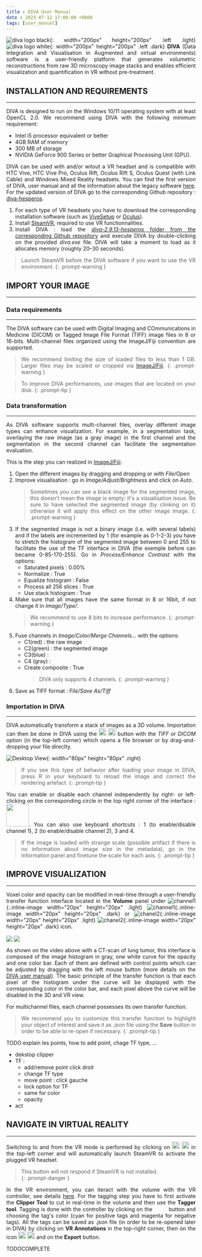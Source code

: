 ```yaml
---
title : DIVA User Manual
date : 2023-07-12 17:00:00 +0800
tags: [user_manual]
---
```


    
<div align="justify">

![diva logo black](https://github.com/DecBayComp/VoxelLearning/assets/49953723/20ade68e-e562-471e-98d1-02e43c343741){: width="200px" height="200px" .left .light}
![diva logo white](https://github.com/DecBayComp/VoxelLearning/assets/49953723/e07d2b6e-38af-4a74-b50f-83d58e80bb08){: width="200px" height="200px" .left .dark}
**DIVA** (Data Integration and Visualisation in Augmented and virtual environments) software is a user-friendly platform that generates volumetric reconstructions from raw 3D microscopy image stacks and enables efficient visualization and quantification in VR without pre-treatment. 
 
## **INSTALLATION AND REQUIREMENTS**
---

DIVA is designed to run on the Windows 10/11 operating system with at least OpenCL 2.0. We recommend using DIVA with the following minimum requirement: 
- Intel i5 processor equivalent or better
- 4GB RAM of memory
- 300 MB of storage
- NVIDIA GeForce 900 Series or better Graphical Processing Unit (GPU). 

DIVA can be used with and/or witout a VR headset and is compatible with HTC Vive, HTC Vive Pro, Oculus Rift, Oculus Rift S, Oculus Quest (with Link Cable) and Windows Mixed Reality headsets. You can find the first version of DIVA, user manual and all the information about the legacy software [here](https://diva.pasteur.fr/). For the updated version of DIVA go to the corresponding Github repository : [diva-hesperos](https://github.com/DecBayComp/diva-hesperos).

1. For each type of VR headsets you have to download the corresponding installation software (such as [ViveSetup](https://www.vive.com/fr/setup/pc-vr/) or [Oculus](https://www.oculus.com/setup/?locale=fr_FR)).
2. Install [SteamVR](https://www.steamvr.com/fr/), required to use VR functionnalities.
3. Install DIVA : load the [*diva-2.9.13-hesperos* folder from the corresponding Github repository](https://github.com/DecBayComp/diva-hesperos/tree/main/diva-2.9.13-hesperos) and execute DIVA by double-clicking on the provided *diva.exe* file. DIVA will take a moment to load as it allocates memory (roughly 20–30 seconds).
  
> Launch SteamVR before the DIVA software if you want to use the VR environment.
  {: .prompt-warning }


 
## **IMPORT YOUR IMAGE**
---

### Data requirements
---
The DIVA software can be used with Digital Imaging and COmmunications in Medicine (DICOM) or Tagged Image File Format (TIFF) image files in 8 or 16-bits. Multi-channel files organized using the ImageJ/Fiji convention are supported.
> We recommend limiting the size of loaded files to less than 1 GB. Larger files may be scaled or cropped via [ImageJ/Fiji](https://imagej.net/software/fiji/downloads). 
{: .prompt-warning }

> To improve DIVA performances, use images that are located on your disk.
{: .prompt-tip }

### Data transformation
 ---
As DIVA software supports multi-channel files, overlay different image types can enhance visualization. For example, in a segmentation task, overlaying the raw image (as a gray image) in the first channel and the segmentation in the second channel can facilitate the segmentation evaluation. 

This is the step you can realized in [ImageJ/Fiji](https://imagej.net/software/fiji/downloads):

1. Open the different images by dragging and dropping or with *File/Open*
2. Improve visualisation : go in *Image/Adjust/Brightness* and click on *Auto*.
    > Sometimes you can see a black image for the segmented image, this doesn't mean the image is empty: it's a visualisation issue. Be sure to have selected the segmented image (by clinking on it) otherwise it will apply this effect on the other image image.
    {: .prompt-warning }
3. If the segmented image is not a binary image (i.e. with several labels) and if the labels are incremented by 1 (for example as 0-1-2-3) you have to stretch the histogram of the segmented image between 0 and 255 to facilitate the use of the TF interface in DIVA (the exemple before can became 0-85-170-255). Go in *Process/Enhance Contrast* with the options: 
    - Saturated pixels : 0.00%
    - Normalize : True
    - Equalize histogram : False
    - Process all 256 slices : True
    - Use stack histogram : True
4. Make sure that all images have the same format in 8 or 16bit, if not change it in *Image/Type/*.
    > We recommend to use 8 bits to increase performance.
    {: .prompt-warning }
5. Fuse channels in *Image/Color/Merge Channels...* with the options: 
    - C1(red) : the raw image
    - C2(green) : the segmented image
    - C3(blue) : 
    - C4 (gray) :
    - Create composite : True
        > DIVA only supports 4 channels.
        {: .prompt-warning }
6. Save as TIFF format : *File/Save As/Tiff*


### Importation in DIVA
---
DIVA automatically transform a stack of images as a 3D volume. Importation can then be done in DIVA using the <img src="https://github.com/DecBayComp/VoxelLearning/assets/49953723/79998e80-0de4-406b-a847-421edb5d87c6" width="20px" height="20px" class="light"/> <img src="https://github.com/DecBayComp/VoxelLearning/assets/49953723/8aa81fdd-8fc0-4ff3-b487-e189406842c9" width="20px" height="20px" class="dark"/> button with the *TIFF* or *DICOM* option (in the top-left corner) which opens a file browser or by drag-and-dropping your file direclty. 


![Desktop View](https://github.com/DecBayComp/VoxelLearning/assets/49953723/2273efab-4c21-45d3-83d0-8b48bcae848b){: width="80px" height="80px" .right}
> If you see this type of behavior after loading your image in DIVA, press R in your keyboard to reload the image and correct the rendering artefact. 
{: .prompt-tip }

You can enable or disable each channel independently by right- or left-clicking on the corresponding circle in the top right corner of the interface : <img src="https://github.com/DecBayComp/VoxelLearning/assets/49953723/5b63bd50-24bb-4719-86da-39771e7d21e2" width="60px" height="60px"/>. You can also use keyboard shortcuts : 1 (to enable/disable channel 1), 2 (to enable/disable channel 2), 3 and 4.


> If the image is loaded with strange scale (possible artifact if there is no information about image size in the metadata), go in the Information panel and finetune the scale for each axis.
{: .prompt-tip }

##  **IMPROVE VISUALIZATION**
---
Voxel color and opacity can be modified in real-time through a user-friendly transfer function interface located in the **Volume** panel under ![channel1](https://github.com/DecBayComp/VoxelLearning/assets/49953723/e6a82720-edf6-4d24-92c0-ab4f316a3d67){:.inline-image width="20px" height="20px" .light} ![channel1](https://github.com/DecBayComp/VoxelLearning/assets/49953723/fdb49542-fb08-431d-885f-a029bf62ebac){:.inline-image width="20px" height="20px" .dark} or ![chanel2](https://github.com/DecBayComp/VoxelLearning/assets/49953723/7f009be9-ad73-43ab-a945-38f1379b8659){:.inline-image width="20px" height="20px" .light} ![chanel2](https://github.com/DecBayComp/VoxelLearning/assets/49953723/c1661a1f-241e-491f-a0e7-9f5de16814ab){:.inline-image width="20px" height="20px" .dark} icon. 
 
<img align="center" src="https://github.com/DecBayComp/VoxelLearning/blob/main/materials/article_gif/VideoS2_DIVA_tagging_lung_image01_TF.gif?raw=true"/>

<!-- <img align="center" src="/assets/video/demo_TF1D.mp4"/> -->

<img align="center" src="/assets/videos/DIVA_interface_TF1D.mp4"/>

As shown on the video above with a CT-scan of lung tumor, this interface is composed of the image histogram in gray, one white curve for the opacity and one color bar. Each of them are defined with control points which can be adjusted by dragging with the left mouse button (more details on the [DIVA user manual](https://diva.pasteur.fr/wp-content/uploads/2019/09/diva-viewer-manual.pdf)). The basic principle of the transfer function is that each pixel of the histogram under the curve will be displayed with the corresponding color in the color bar, and each pixel above the curve will be disabled in the 3D and VR view. 
 
For multichannel files, each channel possesses its own transfer function. 

> We recommend you to customize this transfer function to highlight your object of interest and save it as .json file using the **Save** button in order to be able to re-open if necessary.
{: .prompt-tip }


TODO explain les points, how to add point, chage TF type, ...

- dekstop clipper
- TF : 
    - add/remove point click droit
    - change TF type
    - move point : click gauche 
    - lock option for TF
    - same for color
    - opacity 
- act
## **NAVIGATE IN VIRTUAL REALITY**
--- 
Switching to and from the VR mode is performed by clicking on <img src="https://github.com/DecBayComp/VoxelLearning/assets/49953723/28a179d0-e410-4a72-b7a5-6b0a33f0fd6a" width="20px" class="light"/> <img src="https://github.com/DecBayComp/VoxelLearning/assets/49953723/39e3d2e8-b415-43a4-a3c6-ff459e6af1bf" width="20px" class="dark"/> in the top-left corner and will automatically launch SteamVR to activate the plugged VR headset. 
> This button will not respond if SteamVR is not installed.  
{: .prompt-danger }

<!-- <img align="left" src="/materials/article_gif/VideoS2_DIVA_tagging_lung_image01_TAGS.gif" width="480" height="270"/>  -->

In the VR environment, you can iteract with the volume with the VR controller, see details [here](https://diva.pasteur.fr/wp-content/uploads/2019/09/diva-viewer-manual.pdf). For the tagging step you have to first activate the **Clipper Tool** to cut in real-time in the volume and then use the **Tagger tool**. Tagging is done with the controller by clicking on the <img src="https://github.com/DecBayComp/VoxelLearning/assets/49953723/35c93203-6e80-4a4e-849f-370bf26ba56d" width="15px" class="light"/> <img src="https://github.com/DecBayComp/VoxelLearning/assets/49953723/1d8f5852-b73f-434d-b7d7-cd10dc924cb7" width="15px" class="dark"/> button and choosing the tag's color (cyan for positive tags and magenta for negative tags). All the tags can be saved as .json file (in order to be re-opened later in DIVA) by clicking on **VR Annotations** in the top-right corner, then on the icon <img src="https://github.com/DecBayComp/VoxelLearning/assets/49953723/220632b6-990c-41e8-9046-52642ebac901" width="20px" class="light"/> <img src="https://github.com/DecBayComp/VoxelLearning/assets/49953723/2160bf27-b50e-49c3-9d95-065c67cd0315" width="20px" class="dark"/> and on the **Export** button.
   
 
TODOCOMPLETE